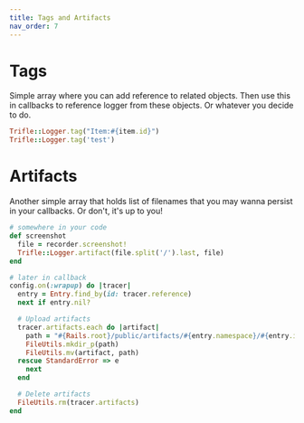 ```yaml
---
title: Tags and Artifacts
nav_order: 7
---
```


# Tags

Simple array where you can add reference to related objects. Then use this in callbacks to reference logger from these objects. Or whatever you decide to do.

```ruby
Trifle::Logger.tag("Item:#{item.id}")
Trifle::Logger.tag('test')
```

# Artifacts

Another simple array that holds list of filenames that you may wanna persist in your callbacks. Or don't, it's up to you!

```ruby
# somewhere in your code
def screenshot
  file = recorder.screenshot!
  Trifle::Logger.artifact(file.split('/').last, file)
end

# later in callback
config.on(:wrapup) do |tracer|
  entry = Entry.find_by(id: tracer.reference)
  next if entry.nil?

  # Upload artifacts
  tracer.artifacts.each do |artifact|
    path = "#{Rails.root}/public/artifacts/#{entry.namespace}/#{entry.id}"
    FileUtils.mkdir_p(path)
    FileUtils.mv(artifact, path)
  rescue StandardError => e
    next
  end

  # Delete artifacts
  FileUtils.rm(tracer.artifacts)
end
```
